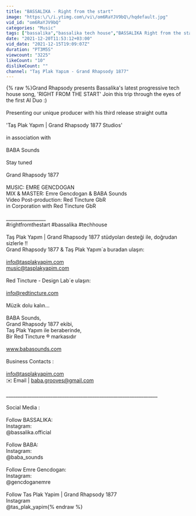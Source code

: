 ```yaml
---
title: "BASSALIKA - Right from the start"
image: "https:\/\/i.ytimg.com\/vi\/om6RaYJV9bQ\/hqdefault.jpg"
vid_id: "om6RaYJV9bQ"
categories: "Music"
tags: ["bassalika","bassalika tech house","BASSALIKA Right from the start"]
date: "2021-12-20T11:53:12+03:00"
vid_date: "2021-12-15T19:09:07Z"
duration: "PT3M5S"
viewcount: "3225"
likeCount: "10"
dislikeCount: ""
channel: "Taş Plak Yapım - Grand Rhapsody 1877"
---
```

{% raw %}Grand Rhapsody presents Bassalika's latest progressive tech house song, 'RIGHT FROM THE START' Join this trip through the eyes of the first AI Duo :)<br /><br />Presenting our unique producer with his third release straight outta <br /><br />'Taş Plak Yapım | Grand Rhapsody 1877 Studios'<br /><br /> in association with<br /><br />BABA Sounds<br /><br />Stay tuned<br /><br />Grand Rhapsody 1877<br /><br />MUSIC: EMRE GENCDOGAN<br />MIX &amp; MASTER: Emre Gencdogan &amp; BABA Sounds<br />Video Post-production: Red Tincture GbR<br />in Corporation with Red Tincture GbR<br /><br />_________________ <br />#rightfromthestart #bassalika #techhouse<br /><br />Taş Plak Yapım | Grand Rhapsody 1877 stüdyoları desteği ile, doğrudan sizlerle !! <br />Grand Rhapsody 1877 &amp; Taş Plak Yapım´a buradan ulaşın:<br /> <br />info@tasplakyapim.com<br />music@tasplakyapim.com<br /> <br />Red Tincture - Design Lab´e ulaşın:<br /> <br />info@redtincture.com<br /> <br />Müzik dolu kalın... <br /><br />BABA Sounds,<br />Grand Rhapsody 1877 ekibi,<br />Taş Plak Yapım ile beraberinde,<br />Bir Red Tincture ®️ markasıdır<br /><br />www.babasounds.com<br /><br />Business Contacts :<br /><br />info@tasplakyapim.com<br />✉️  Email | baba.grooves@gmail.com<br /><br />_________________________________________________________________<br /><br />Social Media : <br /><br />Follow BASSALIKA:<br />Instagram:<br />@bassalika.official<br /><br />Follow BABA:<br />Instagram: <br />@baba_sounds<br /><br />Follow Emre Gencdogan:<br />Instagram:<br />@gencdoganemre<br /><br />Follow Tas Plak Yapim | Grand Rhapsody 1877<br />Instagram<br />@tas_plak_yapim{% endraw %}
